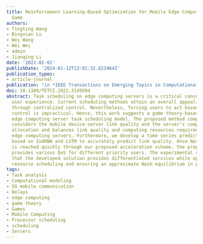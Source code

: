 ```yaml
---
title: Reinforcement Learning-Based Optimization for Mobile Edge Computing Scheduling
  Game
authors:
- Tingting Wang
- Bingxian Lu
- Wei Wang
- Wei Wei
- admin
- Jianqing Li
date: '2022-01-01'
publishDate: '2024-01-12T13:02:32.823464Z'
publication_types:
- article-journal
publication: "in *IEEE Transactions on Emerging Topics in Computational Intelligence* [SCI, JCR Q1]"
doi: 10.1109/TETCI.2022.3145694
abstract: Task scheduling on edge computing servers is a critical concern affecting
  user experience. Current scheduling methods attain an overall appealing performance
  through centralized control. Nevertheless, forcing users to act based on a centralized
  control is impractical. Hence, this work suggests a game theory-based distributed
  edge computing server task scheduling model. The proposed method comprehensively
  considers the mobile device-server link quality and the server’s computing resource
  allocation and balances link quality and computing resources requirements when selecting
  edge computing servers. Furthermore, we develop a time series prediction algorithm
  based on IndRNN and LSTM to accurately predict link quality. Once Nash equilibrium
  is reached quickly through our proposed acceleration scheme, the proposed model
  provides various QoS for different priority users. The experimental results highlight
  that the developed solution provides differentiated services while optimizing computing
  resource scheduling and ensuring an approximate Nash equilibrium in polynomial time.
tags:
- Task analysis
- Computational modeling
- 5G mobile communication
- Delays
- edge computing
- game theory
- Games
- Mobile Computing
- Processor scheduling
- scheduling
- Servers
---
```

